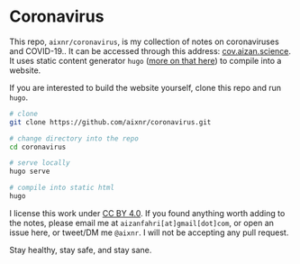 # Coronavirus

This repo, `aixnr/coronavirus`, is my collection of notes on coronaviruses and COVID-19.. It can be accessed through this address: [cov.aizan.science](https://cov.aizan.science/). It uses static content generator `hugo` ([more on that here](https://gohugo.io/)) to compile into a website.

If you are interested to build the website yourself, clone this repo and run `hugo`.

```sh
# clone
git clone https://github.com/aixnr/coronavirus.git

# change directory into the repo
cd coronavirus

# serve locally
hugo serve

# compile into static html
hugo
```

I license this work under [CC BY 4.0](https://creativecommons.org/licenses/by/4.0/). If you found anything worth adding to the notes, please email me at `aizanfahri[at]gmail[dot]com`, or open an issue here, or tweet/DM me `@aixnr`. I will not be accepting any pull request.

Stay healthy, stay safe, and stay sane.
